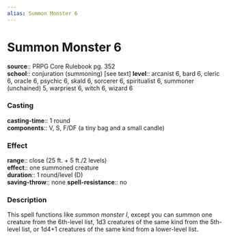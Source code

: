 ```yaml
---
alias: Summon Monster 6
---
```


# Summon Monster 6 

**source**:: PRPG Core Rulebook pg. 352  
**school**:: conjuration (summoning) \[see text\]
**level**:: arcanist 6, bard 6, cleric 6, oracle 6, psychic 6, skald 6, sorcerer 6, spiritualist 6, summoner (unchained) 5, warpriest 6, witch 6, wizard 6

### Casting 

**casting-time**:: 1 round  
**components**:: V, S, F/DF (a tiny bag and a small candle)

### Effect 

**range**:: close (25 ft. + 5 ft./2 levels)  
**effect**:: one summoned creature  
**duration**:: 1 round/level (D)  
**saving-throw**:: none
**spell-resistance**:: no

### Description 

This spell functions like *summon monster I*, except you can summon one creature from the 6th-level list, 1d3 creatures of the same kind from the 5th-level list, or 1d4+1 creatures of the same kind from a lower-level list.

